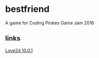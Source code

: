 # bestfriend
A game for Coding Pirates Game Jam 2016

links
---

[Love2d 10.0.1](https://bitbucket.org/rude/love/downloads/love_0.10.1ppa1_amd64.deb)
